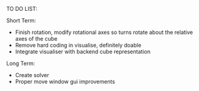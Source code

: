 TO DO LIST:

Short Term:
- Finish rotation, modify rotational axes so turns rotate about the relative axes of the cube
- Remove hard coding in visualise, definitely doable
- Integrate visualiser with backend cube representation

Long Term:
- Create solver
- Proper move window gui improvements

